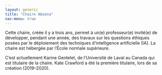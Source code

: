 ```yaml
---
layout: generic
title: "Chaire Abeona"
nav-menu: true
---
```


Cette chaire, créée il y a trois ans, permet à un(e) professeur(e) invité(e) de développer, pendant une année, des travaux sur les questions éthiques posées par le déploiement des techniques d’intelligence artificielle (IA). La chaire est hébergée par l’École normale supérieure.

C’est actuellement Karine Gentelet, de l’Université de Laval au Canada qui est titulaire de la chaire. Kate Crawford a été la première titulaire, lors de sa création (2019–2020).
